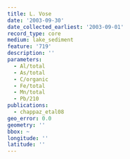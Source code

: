 ```yaml
---
title: L. Vose
date: '2003-09-30'
date_collected_earliest: '2003-09-01'
record_type: core
medium: lake_sediment
feature: '719'
description: ''
parameters:
  - Al/total
  - As/total
  - C/organic
  - Fe/total
  - Mn/total
  - Pb/210
publications:
  - chappaz_etal08
geo_error: 0.0
geometry: ''
bbox: ~
longitude: ''
latitude: ''
---
```


